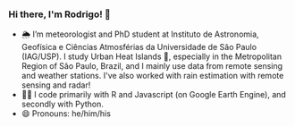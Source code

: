 ### Hi there, I'm Rodrigo! 👋

- 🌦️ I’m meteorologist and PhD student at Instituto de Astronomia, Geofísica e Ciências Atmosférias da Universidade de São Paulo (IAG/USP). I study Urban Heat Islands 🌆️, especially in the Metropolitan Region of São Paulo, Brazil, and I mainly use data from remote sensing and weather stations. I've also worked with rain estimation with remote sensing and radar! 
- 🧑‍💻️ I code primarily with R and Javascript (on Google Earth Engine), and secondly with Python. 
- 😄 Pronouns: he/him/his
<!--
**rodrigolustosa/rodrigolustosa** is a ✨ _special_ ✨ repository because its `README.md` (this file) appears on your GitHub profile.

Here are some ideas to get you started:

- 🔭 I’m currently working on ...
- 🌱 I’m currently learning ...
- 👯 I’m looking to collaborate on ...
- 🤔 I’m looking for help with ...
- 💬 Ask me about ...
- 📫 How to reach me: ...
- 😄 Pronouns: ...
- ⚡ Fun fact: ...
-->
